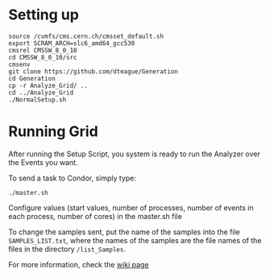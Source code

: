 # Setting up

```
source /cvmfs/cms.cern.ch/cmsset_default.sh
export SCRAM_ARCH=slc6_amd64_gcc530 
cmsrel CMSSW_8_0_10
cd CMSSW_8_0_10/src
cmsenv
git clone https://github.com/dteague/Generation
cd Generation
cp -r Analyze_Grid/ ..
cd ../Analyze_Grid
./NormalSetup.sh
```

# Running Grid

After running the Setup Script, you system is ready to run the Analyzer over the Events you want.

To send a task to Condor, simply type:
```
./master.sh
```

Configure values (start values, number of processes, number of events in each process, number of cores) in the master.sh file

To change the samples sent, put the name of the samples into the file `SAMPLES_LIST.txt`, where the names of the samples are the file names of the files in the directory `/list_Samples`.

For more information, check the [wiki page](https://github.com/BSM3G/Generation/wiki)
